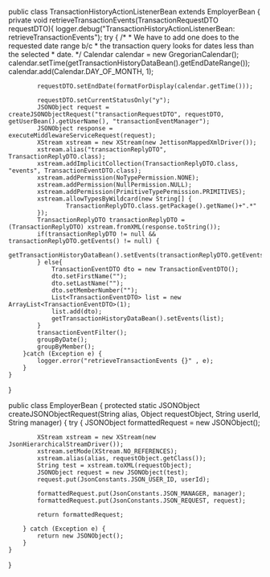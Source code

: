 public class TransactionHistoryActionListenerBean extends EmployerBean {
	private void retrieveTransactionEvents(TransactionRequestDTO requestDTO){
		logger.debug("TransactionHistoryActionListenerBean: retrieveTransactionEvents");
		try {
			/*
			 * We have to add one does to the requested date range b/c
			 * the transaction query looks for dates less than the selected
			 * date.
			 */
			Calendar calendar = new GregorianCalendar();
			calendar.setTime(getTransactionHistoryDataBean().getEndDateRange());
			calendar.add(Calendar.DAY_OF_MONTH, 1);

			requestDTO.setEndDate(formatForDisplay(calendar.getTime()));

			requestDTO.setCurrentStatusOnly("y");
			JSONObject request = createJSONObjectRequest("transactionRequestDTO", requestDTO, getUserBean().getUserName(), "transactionEventManager");
			JSONObject response = executeMiddlewareServiceRequest(request);
			XStream xstream = new XStream(new JettisonMappedXmlDriver());
			xstream.alias("transactionReplyDTO", TransactionReplyDTO.class);
			xstream.addImplicitCollection(TransactionReplyDTO.class, "events", TransactionEventDTO.class);
			xstream.addPermission(NoTypePermission.NONE);
			xstream.addPermission(NullPermission.NULL);
			xstream.addPermission(PrimitiveTypePermission.PRIMITIVES);
			xstream.allowTypesByWildcard(new String[] {
					TransactionReplyDTO.class.getPackage().getName()+".*"
			});
			TransactionReplyDTO transactionReplyDTO = (TransactionReplyDTO) xstream.fromXML(response.toString());
			if(transactionReplyDTO != null && transactionReplyDTO.getEvents() != null) {
				getTransactionHistoryDataBean().setEvents(transactionReplyDTO.getEvents());
			} else{
				TransactionEventDTO dto = new TransactionEventDTO();
				dto.setFirstName("");
				dto.setLastName("");
				dto.setMemberNumber("");
				List<TransactionEventDTO> list = new ArrayList<TransactionEventDTO>(1);
				list.add(dto);
				getTransactionHistoryDataBean().setEvents(list);
			}
			transactionEventFilter();
			groupByDate();
			groupByMember();
		}catch (Exception e) {
			logger.error("retrieveTransactionEvents {}" , e);
		}
	}
}

public class EmployerBean {
	protected static JSONObject createJSONObjectRequest(String alias, Object requestObject, String userId, String manager) {
		try {
			JSONObject formattedRequest = new JSONObject();

			XStream xstream = new XStream(new JsonHierarchicalStreamDriver());
			xstream.setMode(XStream.NO_REFERENCES);
			xstream.alias(alias, requestObject.getClass());
			String test = xstream.toXML(requestObject);
			JSONObject request = new JSONObject(test);
			request.put(JsonConstants.JSON_USER_ID, userId);

			formattedRequest.put(JsonConstants.JSON_MANAGER, manager);
			formattedRequest.put(JsonConstants.JSON_REQUEST, request);

			return formattedRequest;

		} catch (Exception e) {
			return new JSONObject();
		}
	}
}
